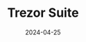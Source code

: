 ---
title: Trezor Suite
appId: trezor.suite
authors:
- danny
released: 2016-06-28
discontinued: 
updated: 2024-04-19
version: 24.4.3
provider: Trezor
providerWebsite: https://trezor.io
website: https://suite.trezor.io
repository: https://github.com/trezor/trezor-suite
issue: 
icon: trezor.suite.png
bugbounty: 
meta: ok
verdict: wip 
date: 2024-04-25
reviewArchive:
twitter: trezor
social:
features:
---